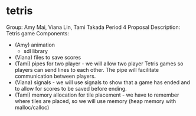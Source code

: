 # tetris

Group: Amy Mai, Viana Lin, Tami Takada
Period 4
Proposal Description: Tetris game
Components:
- (Amy) animation
  - sdl library
- (Viana) files to save scores
- (Tami) pipes for two player - we will allow two player 
Tetris games so players can send lines to each other. 
The pipe will facilitate communication between players.
- (Viana) signals - we will use signals to show that a game
has ended and to allow for scores to be saved before
ending.
- (Tami) memory allocation for tile placement - we have to
remember where tiles are placed, so we will use memory (heap memory with malloc/calloc)
